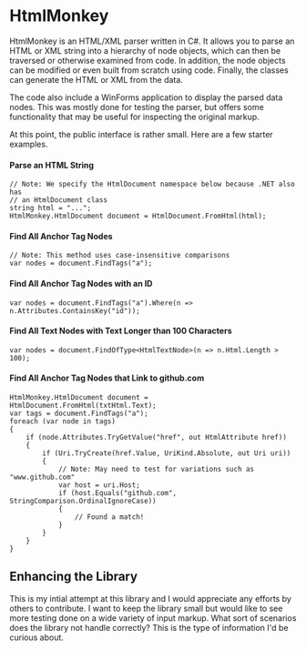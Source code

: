 # HtmlMonkey

HtmlMonkey is an HTML/XML parser written in C#. It allows you to parse an HTML or XML string into a hierarchy of node objects, which can then be traversed or otherwise examined from code. In addition, the node objects can be modified or even built from scratch using code. Finally, the classes can generate the HTML or XML from the data.

The code also include a WinForms application to display the parsed data nodes. This was mostly done for testing the parser, but offers some functionality that may be useful for inspecting the original markup.

At this point, the public interface is rather small. Here are a few starter examples.

#### Parse an HTML String

    // Note: We specify the HtmlDocument namespace below because .NET also has
    // an HtmlDocument class
    string html = "...";
    HtmlMonkey.HtmlDocument document = HtmlDocument.FromHtml(html);

#### Find All Anchor Tag Nodes

    // Note: This method uses case-insensitive comparisons
    var nodes = document.FindTags("a");

#### Find All Anchor Tag Nodes with an ID

    var nodes = document.FindTags("a").Where(n => n.Attributes.ContainsKey("id"));
    
#### Find All Text Nodes with Text Longer than 100 Characters

    var nodes = document.FindOfType<HtmlTextNode>(n => n.Html.Length > 100);

#### Find All Anchor Tag Nodes that Link to github.com

    HtmlMonkey.HtmlDocument document = HtmlDocument.FromHtml(txtHtml.Text);
    var tags = document.FindTags("a");
    foreach (var node in tags)
    {
        if (node.Attributes.TryGetValue("href", out HtmlAttribute href))
        {
            if (Uri.TryCreate(href.Value, UriKind.Absolute, out Uri uri))
            {
                // Note: May need to test for variations such as "www.github.com"
                var host = uri.Host;
                if (host.Equals("github.com", StringComparison.OrdinalIgnoreCase))
                {
                    // Found a match!
                }
            }
        }
    }

## Enhancing the Library

This is my intial attempt at this library and I would appreciate any efforts by others to contribute. I want to keep the library small but would like to see more testing done on a wide variety of input markup. What sort of scenarios does the library not handle correctly? This is the type of information I'd be curious about.
